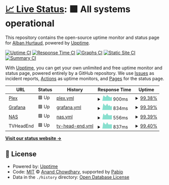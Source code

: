 # [📈 Live Status](https://ahurtaud.github.io/upptime): <!--live status--> **🟩 All systems operational**

This repository contains the open-source uptime monitor and status page for [Alban Hurtaud](https://ahurtaud.github.io/upptime), powered by [Upptime](https://github.com/upptime/upptime).

[![Uptime CI](https://github.com/ahurtaud/upptime/workflows/Uptime%20CI/badge.svg)](https://github.com/ahurtaud/upptime/actions?query=workflow%3A%22Uptime+CI%22)
[![Response Time CI](https://github.com/ahurtaud/upptime/workflows/Response%20Time%20CI/badge.svg)](https://github.com/ahurtaud/upptime/actions?query=workflow%3A%22Response+Time+CI%22)
[![Graphs CI](https://github.com/ahurtaud/upptime/workflows/Graphs%20CI/badge.svg)](https://github.com/ahurtaud/upptime/actions?query=workflow%3A%22Graphs+CI%22)
[![Static Site CI](https://github.com/ahurtaud/upptime/workflows/Static%20Site%20CI/badge.svg)](https://github.com/ahurtaud/upptime/actions?query=workflow%3A%22Static+Site+CI%22)
[![Summary CI](https://github.com/ahurtaud/upptime/workflows/Summary%20CI/badge.svg)](https://github.com/ahurtaud/upptime/actions?query=workflow%3A%22Summary+CI%22)

With [Upptime](https://upptime.js.org), you can get your own unlimited and free uptime monitor and status page, powered entirely by a GitHub repository. We use [Issues](https://github.com/ahurtaud/upptime/issues) as incident reports, [Actions](https://github.com/ahurtaud/upptime/actions) as uptime monitors, and [Pages](https://ahurtaud.github.io/upptime) for the status page.

<!--start: status pages-->
<!-- This summary is generated by Upptime (https://github.com/upptime/upptime) -->
<!-- Do not edit this manually, your changes will be overwritten -->
<!-- prettier-ignore -->
| URL | Status | History | Response Time | Uptime |
| --- | ------ | ------- | ------------- | ------ |
| <img alt="" src="https://app.plex.tv/auth/favicon.ico" height="13"> [Plex](http://plex.hurtauda.fr/identity) | 🟩 Up | [plex.yml](https://github.com/ahurtaud/upptime/commits/HEAD/history/plex.yml) | <details><summary><img alt="Response time graph" src="./graphs/plex/response-time-week.png" height="20"> 900ms</summary><br><a href="https://status.hurtauda.fr/history/plex"><img alt="Response time 944" src="https://img.shields.io/endpoint?url=https%3A%2F%2Fraw.githubusercontent.com%2Fahurtaud%2Fupptime%2FHEAD%2Fapi%2Fplex%2Fresponse-time.json"></a><br><a href="https://status.hurtauda.fr/history/plex"><img alt="24-hour response time 764" src="https://img.shields.io/endpoint?url=https%3A%2F%2Fraw.githubusercontent.com%2Fahurtaud%2Fupptime%2FHEAD%2Fapi%2Fplex%2Fresponse-time-day.json"></a><br><a href="https://status.hurtauda.fr/history/plex"><img alt="7-day response time 900" src="https://img.shields.io/endpoint?url=https%3A%2F%2Fraw.githubusercontent.com%2Fahurtaud%2Fupptime%2FHEAD%2Fapi%2Fplex%2Fresponse-time-week.json"></a><br><a href="https://status.hurtauda.fr/history/plex"><img alt="30-day response time 951" src="https://img.shields.io/endpoint?url=https%3A%2F%2Fraw.githubusercontent.com%2Fahurtaud%2Fupptime%2FHEAD%2Fapi%2Fplex%2Fresponse-time-month.json"></a><br><a href="https://status.hurtauda.fr/history/plex"><img alt="1-year response time 944" src="https://img.shields.io/endpoint?url=https%3A%2F%2Fraw.githubusercontent.com%2Fahurtaud%2Fupptime%2FHEAD%2Fapi%2Fplex%2Fresponse-time-year.json"></a></details> | <details><summary><a href="https://status.hurtauda.fr/history/plex">99.38%</a></summary><a href="https://status.hurtauda.fr/history/plex"><img alt="All-time uptime 96.01%" src="https://img.shields.io/endpoint?url=https%3A%2F%2Fraw.githubusercontent.com%2Fahurtaud%2Fupptime%2FHEAD%2Fapi%2Fplex%2Fuptime.json"></a><br><a href="https://status.hurtauda.fr/history/plex"><img alt="24-hour uptime 100.00%" src="https://img.shields.io/endpoint?url=https%3A%2F%2Fraw.githubusercontent.com%2Fahurtaud%2Fupptime%2FHEAD%2Fapi%2Fplex%2Fuptime-day.json"></a><br><a href="https://status.hurtauda.fr/history/plex"><img alt="7-day uptime 99.38%" src="https://img.shields.io/endpoint?url=https%3A%2F%2Fraw.githubusercontent.com%2Fahurtaud%2Fupptime%2FHEAD%2Fapi%2Fplex%2Fuptime-week.json"></a><br><a href="https://status.hurtauda.fr/history/plex"><img alt="30-day uptime 98.09%" src="https://img.shields.io/endpoint?url=https%3A%2F%2Fraw.githubusercontent.com%2Fahurtaud%2Fupptime%2FHEAD%2Fapi%2Fplex%2Fuptime-month.json"></a><br><a href="https://status.hurtauda.fr/history/plex"><img alt="1-year uptime 96.01%" src="https://img.shields.io/endpoint?url=https%3A%2F%2Fraw.githubusercontent.com%2Fahurtaud%2Fupptime%2FHEAD%2Fapi%2Fplex%2Fuptime-year.json"></a></details>
| <img alt="" src="https://grafana.hurtauda.fr/public/img/grafana_icon.svg" height="13"> [Grafana](https://grafana.hurtauda.fr) | 🟩 Up | [grafana.yml](https://github.com/ahurtaud/upptime/commits/HEAD/history/grafana.yml) | <details><summary><img alt="Response time graph" src="./graphs/grafana/response-time-week.png" height="20"> 834ms</summary><br><a href="https://status.hurtauda.fr/history/grafana"><img alt="Response time 989" src="https://img.shields.io/endpoint?url=https%3A%2F%2Fraw.githubusercontent.com%2Fahurtaud%2Fupptime%2FHEAD%2Fapi%2Fgrafana%2Fresponse-time.json"></a><br><a href="https://status.hurtauda.fr/history/grafana"><img alt="24-hour response time 773" src="https://img.shields.io/endpoint?url=https%3A%2F%2Fraw.githubusercontent.com%2Fahurtaud%2Fupptime%2FHEAD%2Fapi%2Fgrafana%2Fresponse-time-day.json"></a><br><a href="https://status.hurtauda.fr/history/grafana"><img alt="7-day response time 834" src="https://img.shields.io/endpoint?url=https%3A%2F%2Fraw.githubusercontent.com%2Fahurtaud%2Fupptime%2FHEAD%2Fapi%2Fgrafana%2Fresponse-time-week.json"></a><br><a href="https://status.hurtauda.fr/history/grafana"><img alt="30-day response time 914" src="https://img.shields.io/endpoint?url=https%3A%2F%2Fraw.githubusercontent.com%2Fahurtaud%2Fupptime%2FHEAD%2Fapi%2Fgrafana%2Fresponse-time-month.json"></a><br><a href="https://status.hurtauda.fr/history/grafana"><img alt="1-year response time 989" src="https://img.shields.io/endpoint?url=https%3A%2F%2Fraw.githubusercontent.com%2Fahurtaud%2Fupptime%2FHEAD%2Fapi%2Fgrafana%2Fresponse-time-year.json"></a></details> | <details><summary><a href="https://status.hurtauda.fr/history/grafana">99.39%</a></summary><a href="https://status.hurtauda.fr/history/grafana"><img alt="All-time uptime 96.25%" src="https://img.shields.io/endpoint?url=https%3A%2F%2Fraw.githubusercontent.com%2Fahurtaud%2Fupptime%2FHEAD%2Fapi%2Fgrafana%2Fuptime.json"></a><br><a href="https://status.hurtauda.fr/history/grafana"><img alt="24-hour uptime 100.00%" src="https://img.shields.io/endpoint?url=https%3A%2F%2Fraw.githubusercontent.com%2Fahurtaud%2Fupptime%2FHEAD%2Fapi%2Fgrafana%2Fuptime-day.json"></a><br><a href="https://status.hurtauda.fr/history/grafana"><img alt="7-day uptime 99.39%" src="https://img.shields.io/endpoint?url=https%3A%2F%2Fraw.githubusercontent.com%2Fahurtaud%2Fupptime%2FHEAD%2Fapi%2Fgrafana%2Fuptime-week.json"></a><br><a href="https://status.hurtauda.fr/history/grafana"><img alt="30-day uptime 98.60%" src="https://img.shields.io/endpoint?url=https%3A%2F%2Fraw.githubusercontent.com%2Fahurtaud%2Fupptime%2FHEAD%2Fapi%2Fgrafana%2Fuptime-month.json"></a><br><a href="https://status.hurtauda.fr/history/grafana"><img alt="1-year uptime 96.25%" src="https://img.shields.io/endpoint?url=https%3A%2F%2Fraw.githubusercontent.com%2Fahurtaud%2Fupptime%2FHEAD%2Fapi%2Fgrafana%2Fuptime-year.json"></a></details>
| <img alt="" src="https://icons.duckduckgo.com/ip3/nas.hurtauda.fr.ico" height="13"> [NAS](https://nas.hurtauda.fr) | 🟩 Up | [nas.yml](https://github.com/ahurtaud/upptime/commits/HEAD/history/nas.yml) | <details><summary><img alt="Response time graph" src="./graphs/nas/response-time-week.png" height="20"> 556ms</summary><br><a href="https://status.hurtauda.fr/history/nas"><img alt="Response time 613" src="https://img.shields.io/endpoint?url=https%3A%2F%2Fraw.githubusercontent.com%2Fahurtaud%2Fupptime%2FHEAD%2Fapi%2Fnas%2Fresponse-time.json"></a><br><a href="https://status.hurtauda.fr/history/nas"><img alt="24-hour response time 526" src="https://img.shields.io/endpoint?url=https%3A%2F%2Fraw.githubusercontent.com%2Fahurtaud%2Fupptime%2FHEAD%2Fapi%2Fnas%2Fresponse-time-day.json"></a><br><a href="https://status.hurtauda.fr/history/nas"><img alt="7-day response time 556" src="https://img.shields.io/endpoint?url=https%3A%2F%2Fraw.githubusercontent.com%2Fahurtaud%2Fupptime%2FHEAD%2Fapi%2Fnas%2Fresponse-time-week.json"></a><br><a href="https://status.hurtauda.fr/history/nas"><img alt="30-day response time 591" src="https://img.shields.io/endpoint?url=https%3A%2F%2Fraw.githubusercontent.com%2Fahurtaud%2Fupptime%2FHEAD%2Fapi%2Fnas%2Fresponse-time-month.json"></a><br><a href="https://status.hurtauda.fr/history/nas"><img alt="1-year response time 613" src="https://img.shields.io/endpoint?url=https%3A%2F%2Fraw.githubusercontent.com%2Fahurtaud%2Fupptime%2FHEAD%2Fapi%2Fnas%2Fresponse-time-year.json"></a></details> | <details><summary><a href="https://status.hurtauda.fr/history/nas">99.39%</a></summary><a href="https://status.hurtauda.fr/history/nas"><img alt="All-time uptime 96.06%" src="https://img.shields.io/endpoint?url=https%3A%2F%2Fraw.githubusercontent.com%2Fahurtaud%2Fupptime%2FHEAD%2Fapi%2Fnas%2Fuptime.json"></a><br><a href="https://status.hurtauda.fr/history/nas"><img alt="24-hour uptime 100.00%" src="https://img.shields.io/endpoint?url=https%3A%2F%2Fraw.githubusercontent.com%2Fahurtaud%2Fupptime%2FHEAD%2Fapi%2Fnas%2Fuptime-day.json"></a><br><a href="https://status.hurtauda.fr/history/nas"><img alt="7-day uptime 99.39%" src="https://img.shields.io/endpoint?url=https%3A%2F%2Fraw.githubusercontent.com%2Fahurtaud%2Fupptime%2FHEAD%2Fapi%2Fnas%2Fuptime-week.json"></a><br><a href="https://status.hurtauda.fr/history/nas"><img alt="30-day uptime 98.60%" src="https://img.shields.io/endpoint?url=https%3A%2F%2Fraw.githubusercontent.com%2Fahurtaud%2Fupptime%2FHEAD%2Fapi%2Fnas%2Fuptime-month.json"></a><br><a href="https://status.hurtauda.fr/history/nas"><img alt="1-year uptime 96.06%" src="https://img.shields.io/endpoint?url=https%3A%2F%2Fraw.githubusercontent.com%2Fahurtaud%2Fupptime%2FHEAD%2Fapi%2Fnas%2Fuptime-year.json"></a></details>
| <img alt="" src="https://icons.duckduckgo.com/ip3/tv.hurtauda.fr.ico" height="13"> TVHeadEnd | 🟩 Up | [tv-head-end.yml](https://github.com/ahurtaud/upptime/commits/HEAD/history/tv-head-end.yml) | <details><summary><img alt="Response time graph" src="./graphs/tv-head-end/response-time-week.png" height="20"> 837ms</summary><br><a href="https://status.hurtauda.fr/history/tv-head-end"><img alt="Response time 842" src="https://img.shields.io/endpoint?url=https%3A%2F%2Fraw.githubusercontent.com%2Fahurtaud%2Fupptime%2FHEAD%2Fapi%2Ftv-head-end%2Fresponse-time.json"></a><br><a href="https://status.hurtauda.fr/history/tv-head-end"><img alt="24-hour response time 766" src="https://img.shields.io/endpoint?url=https%3A%2F%2Fraw.githubusercontent.com%2Fahurtaud%2Fupptime%2FHEAD%2Fapi%2Ftv-head-end%2Fresponse-time-day.json"></a><br><a href="https://status.hurtauda.fr/history/tv-head-end"><img alt="7-day response time 837" src="https://img.shields.io/endpoint?url=https%3A%2F%2Fraw.githubusercontent.com%2Fahurtaud%2Fupptime%2FHEAD%2Fapi%2Ftv-head-end%2Fresponse-time-week.json"></a><br><a href="https://status.hurtauda.fr/history/tv-head-end"><img alt="30-day response time 865" src="https://img.shields.io/endpoint?url=https%3A%2F%2Fraw.githubusercontent.com%2Fahurtaud%2Fupptime%2FHEAD%2Fapi%2Ftv-head-end%2Fresponse-time-month.json"></a><br><a href="https://status.hurtauda.fr/history/tv-head-end"><img alt="1-year response time 842" src="https://img.shields.io/endpoint?url=https%3A%2F%2Fraw.githubusercontent.com%2Fahurtaud%2Fupptime%2FHEAD%2Fapi%2Ftv-head-end%2Fresponse-time-year.json"></a></details> | <details><summary><a href="https://status.hurtauda.fr/history/tv-head-end">99.40%</a></summary><a href="https://status.hurtauda.fr/history/tv-head-end"><img alt="All-time uptime 95.23%" src="https://img.shields.io/endpoint?url=https%3A%2F%2Fraw.githubusercontent.com%2Fahurtaud%2Fupptime%2FHEAD%2Fapi%2Ftv-head-end%2Fuptime.json"></a><br><a href="https://status.hurtauda.fr/history/tv-head-end"><img alt="24-hour uptime 100.00%" src="https://img.shields.io/endpoint?url=https%3A%2F%2Fraw.githubusercontent.com%2Fahurtaud%2Fupptime%2FHEAD%2Fapi%2Ftv-head-end%2Fuptime-day.json"></a><br><a href="https://status.hurtauda.fr/history/tv-head-end"><img alt="7-day uptime 99.40%" src="https://img.shields.io/endpoint?url=https%3A%2F%2Fraw.githubusercontent.com%2Fahurtaud%2Fupptime%2FHEAD%2Fapi%2Ftv-head-end%2Fuptime-week.json"></a><br><a href="https://status.hurtauda.fr/history/tv-head-end"><img alt="30-day uptime 98.55%" src="https://img.shields.io/endpoint?url=https%3A%2F%2Fraw.githubusercontent.com%2Fahurtaud%2Fupptime%2FHEAD%2Fapi%2Ftv-head-end%2Fuptime-month.json"></a><br><a href="https://status.hurtauda.fr/history/tv-head-end"><img alt="1-year uptime 95.23%" src="https://img.shields.io/endpoint?url=https%3A%2F%2Fraw.githubusercontent.com%2Fahurtaud%2Fupptime%2FHEAD%2Fapi%2Ftv-head-end%2Fuptime-year.json"></a></details>

<!--end: status pages-->

[**Visit our status website →**](https://ahurtaud.github.io/upptime)

## 📄 License

- Powered by: [Upptime](https://github.com/upptime/upptime)
- Code: [MIT](./LICENSE) © [Anand Chowdhary](https://anandchowdhary.com), supported by [Pabio](https://pabio.com)
- Data in the `./history` directory: [Open Database License](https://opendatacommons.org/licenses/odbl/1-0/)

